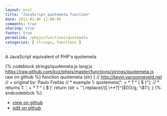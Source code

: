 ```yaml
---
layout: post
title: "JavaScript quotemeta function"
date: 2011-02-06 12:00:00
comments: true
sharing: true
footer: true
permalink: /phpjs/functions/quotemeta
categories: [ strings, functions ]
---
```

A JavaScript equivalent of PHP's quotemeta
<!-- more -->
{% codeblock strings/quotemeta.js lang:js https://raw.github.com/kvz/phpjs/master/functions/strings/quotemeta.js raw on github %}
function quotemeta (str) {
    // http://kevin.vanzonneveld.net
    // +   original by: Paulo Freitas
    // *     example 1: quotemeta(". + * ? ^ ( $ )");
    // *     returns 1: '\. \+ \* \? \^ \( \$ \)'
    return (str + '').replace(/([\.\\\+\*\?\[\^\]\$\(\)])/g, '\\$1');
}
{% endcodeblock %}
<ul>
 <li><a href="https://github.com/kvz/phpjs/blob/master/functions/strings/quotemeta.js">view on github</a></li>
 <li><a href="https://github.com/kvz/phpjs/edit/master/functions/strings/quotemeta.js">edit on github</a></li>
</ul>
